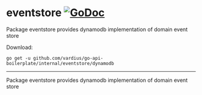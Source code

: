 # eventstore [![GoDoc](https://godoc.org/github.com/vardius/go-api-boilerplate/internal/eventstore/dynamodb?status.svg)](https://godoc.org/github.com/vardius/go-api-boilerplate/internal/eventstore/dynamodb)
Package eventstore provides dynamodb implementation of domain event store

Download:
```shell
go get -u github.com/vardius/go-api-boilerplate/internal/eventstore/dynamodb
```

* * *
Package eventstore provides dynamodb implementation of domain event store
